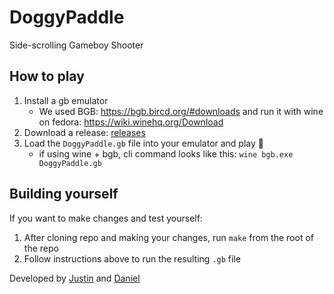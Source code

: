 # DoggyPaddle
Side-scrolling Gameboy Shooter

## How to play
1. Install a gb emulator
    + We used BGB: https://bgb.bircd.org/#downloads and run it with wine on fedora: https://wiki.winehq.org/Download
2. Download a release: [releases](https://github.com/justinorringer/DoggyPaddle/releases)
3. Load the `DoggyPaddle.gb` file into your emulator and play 🤠
    + if using wine + bgb, cli command looks like this: `wine bgb.exe DoggyPaddle.gb`

## Building yourself
If you want to make changes and test yourself:
1. After cloning repo and making your changes, run `make` from the root of the repo
2. Follow instructions above to run the resulting `.gb` file


Developed by [Justin](https://github.com/justinorringer) and [Daniel](https://github.com/dagbay-rh)
